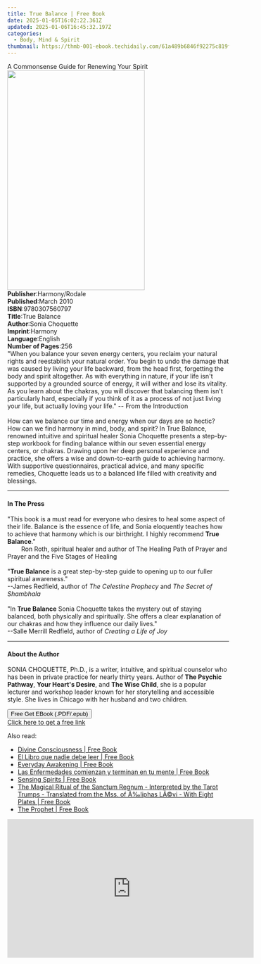 ```yaml
---
title: True Balance | Free Book
date: 2025-01-05T16:02:22.361Z
updated: 2025-01-06T16:45:32.197Z
categories:
  - Body, Mind & Spirit
thumbnail: https://thmb-001-ebook.techidaily.com/61a489b6846f92275c819f4fea641a394a8cf073e4f07e06a7c39dbe3cde7b02.jpg
---
```

<main id="book-container">
  <div class="flex flex-col">
    <div class="book-brief flex-1 py-6 px-4 sm:p-6 md:py-10 md:px-8">
      <!-- brief-->
      <div class="book-brief-main">
        A Commonsense Guide for Renewing Your Spirit
      </div>
    </div>
    <div
      class="book-meta-info flex-1 grid gap-4 col-start-1 col-end-3 row-start-1 sm:mb-6 sm:grid-cols-4 lg:gap-6 lg:col-start-2 lg:row-end-6 lg:row-span-6 lg:mb-0"
    >
      <div
        class="book-meta-info-left place-content-center mt-4 p-4 text-sm leading-6 col-start-2 col-span-2 dark:text-slate-400"
      >
        <img
          class="w-full h-500 object-cover rounded-lg sm:h-255 sm:col-span-2 lg:col-span-full"
          src="https://img-001-ebook.techidaily.com/742be7e0583a34a3d52ba1cf1d432e9ba2b811cfab16dfba05594685f00f2183.jpg"
          alt=""
          width="312"
          height="500"
        />
      </div>
      <div
        class="book-meta-info-right mt-2 col-start-1 row-start-2 col-span-3 self-center"
      >
        <!-- meta data  -->
        <div class="flex flex-col px-4 md:px-8">
          <div class="flex-1">
            <strong>Publisher</strong>:<span class="px-2">Harmony/Rodale</span>
          </div>
          <div class="flex-1">
            <strong>Published</strong>:<span class="px-2">March 2010</span>
          </div>
          <div class="flex-1">
            <strong>ISBN</strong>:<span class="px-2">9780307560797</span>
          </div>
          <div class="flex-1">
            <strong>Title</strong>:<span class="px-2">True Balance</span>
          </div>
          <div class="flex-1">
            <strong>Author</strong>:<span class="px-2">Sonia Choquette</span>
          </div>
          <div class="flex-1">
            <strong>Imprint</strong>:<span class="px-2">Harmony</span>
          </div>
          <div class="flex-1">
            <strong>Language</strong>:<span class="px-2">English</span>
          </div>
          <div class="flex-1">
            <strong>Number of Pages</strong>:<span class="px-2">256</span>
          </div>
        </div>
      </div>
    </div>
    <div class="book-description flex-1 py-6 px-4 sm:p-6 md:py-10 md:px-8">
      <div class="book-description-main">
        <div accordion-content="" id="description">
          "When you balance your seven energy centers, you reclaim your natural
          rights and reestablish your natural order. You begin to undo the
          damage that was caused by living your life backward, from the head
          first, forgetting the body and spirit altogether. As with everything
          in nature, if your life isn't supported by a grounded source of
          energy, it will wither and lose its vitality. As you learn about the
          chakras, you will discover that balancing them isn't particularly
          hard, especially if you think of it as a process of not just living
          your life, but actually loving your life." -- From the Introduction<br /><br />How
          can we balance our time and energy when our days are so hectic? How
          can we find harmony in mind, body, and spirit? In True Balance,
          renowned intuitive and spiritual healer Sonia Choquette presents a
          step-by-step workbook for finding balance within our seven essential
          energy centers, or chakras. Drawing upon her deep personal experience
          and practice, she offers a wise and down-to-earth guide to achieving
          harmony. With supportive questionnaires, practical advice, and many
          specific remedies, Choquette leads us to a balanced life filled with
          creativity and blessings.
        </div>
        <div class="accordion-fader"></div>
      </div>
    </div>
    <div class="book-excerpts flex-1 py-6 px-4 sm:p-6 md:py-10 md:px-8">
      <!-- excerpts-->
      <div class="book-excerpts-main">
        <hr />
        <h4 class="placeholder placeholder-heading">
          <span>In The Press</span>
        </h4>
        <p>
          "This book is a must read for everyone who desires to heal some aspect
          of their life. Balance is the essence of life, and Sonia eloquently
          teaches how to achieve that harmony which is our birthright. I highly
          recommend
          <b>True Balance</b
          >."<br />&nbsp;&nbsp;&nbsp;&nbsp;&nbsp;&nbsp;&nbsp;&nbsp;Ron Roth,
          spiritual healer and author of The Healing Path of Prayer and Prayer
          and the Five Stages of Healing<br /><br />"<b>True Balance</b> is a
          great step-by-step guide to opening up to our fuller spiritual
          awareness."<br />--James Redfield, author of
          <i>The Celestine Prophecy</i> and <i>The Secret of Shambhala</i
          ><br /><br />"In <b>True Balance</b> Sonia Choquette takes the mystery
          out of staying balanced, both physically and spiritually. She offers a
          clear explanation of our chakras and how they influence our daily
          lives."<br />--Salle Merrill Redfield, author of
          <i>Creating a Life of Joy</i>
        </p>
      </div>
    </div>
    <div class="book-about-author flex-1 py-6 px-4 sm:p-6 md:py-10 md:px-8">
      <!-- about author-->
      <div class="book-main-author-main">
        <hr />
        <h4 class="placeholder placeholder-heading">
          <span>About the Author</span>
        </h4>
        <p>
          SONIA CHOQUETTE, Ph.D., is a writer, intuitive, and spiritual
          counselor who has been in private practice for nearly thirty years.
          Author of <b>The Psychic Pathway</b>, <b>Your Heart's Desire</b>, and
          <b>The Wise Child</b>, she is a popular lecturer and workshop leader
          known for her storytelling and accessible style. She lives in Chicago
          with her husband and two children.
        </p>
      </div>
    </div>
    <div class="book-free-get flex-1 py-6 px-4 sm:p-6 md:py-10 md:px-8">
      <button
        id="btn-free-get"
        class="bg-blue-500 hover:bg-blue-700 text-white font-bold py-2 px-4 rounded"
      >
        Free Get EBook (.PDF/.epub)
      </button>
      <div id="countdown-display" class="px-2 text-lg mt-2"></div>
      <a
        id="free-link"
        class="hidden bg-blue-500 hover:bg-blue-700 text-white font-bold py-2 px-4 rounded"
        href="https://www.ebooks.com/en-us/book/484149/true-balance/sonia-choquette/"
        target="_blank"
        >Click here to get a free link</a
      >
    </div>
    <script>
      let countdownTime = 0;
      let countdownInterval = null;
      document
        .getElementById('btn-free-get')
        .addEventListener('click', startCountdown);
      function startCountdown() {
        countdownTime = new Date().getTime() + 60000 * 3;
        countdownInterval = setInterval(updateCountdown, 1000);
        document.getElementById('btn-free-get').disabled = true;
        document
          .getElementById('btn-free-get')
          .classList.add('bg-gray-500', 'cursor-not-allowed');
      }
      function updateCountdown() {
        let currentTime = new Date().getTime();
        let timeLeft = countdownTime - currentTime;
        let secondsLeft = Math.floor(timeLeft / 1000);
        document.getElementById('countdown-display').innerHTML =
          `Remaining time: ${secondsLeft} seconds.`;
        if (secondsLeft <= 0) {
          clearInterval(countdownInterval);
          document.getElementById('btn-free-get').classList.add('hidden');
          document.getElementById('free-link').classList.remove('hidden');
          document.getElementById('countdown-display').innerHTML = '';
        }
      }
    </script>
  </div>
</main>

<ins class="adsbygoogle"
      style="display:block"
      data-ad-client="ca-pub-7571918770474297"
      data-ad-slot="8358498916"
      data-ad-format="auto"
      data-full-width-responsive="true"></ins>
    

<span class="atpl-alsoreadstyle">Also read:</span>
<div><ul>
<li><a href="https://novels-ebooks.techidaily.com/210100213-9781789044379-divine-consciousness/"><u>Divine Consciousness | Free Book</u></a></li>
<li><a href="https://novels-ebooks.techidaily.com/210099844-9786078756261-el-libro-que-nadie-debe-leer/"><u>El Libro que nadie debe leer | Free Book</u></a></li>
<li><a href="https://novels-ebooks.techidaily.com/210099561-9781735197326-everyday-awakening/"><u>Everyday Awakening | Free Book</u></a></li>
<li><a href="https://novels-ebooks.techidaily.com/210099835-9786078756193-las-enfermedades-comienzan-y-terminan-en-tu-mente/"><u>Las Enfermedades comienzan y terminan en tu mente | Free Book</u></a></li>
<li><a href="https://novels-ebooks.techidaily.com/210099904-9780429672293-sensing-spirits/"><u>Sensing Spirits | Free Book</u></a></li>
<li><a href="https://novels-ebooks.techidaily.com/210099307-9781528767927-the-magical-ritual-of-the-sanctum-regnum-interpreted-by-the-tarot-trumps-translated-from-the-mss-of-aliphas-lavi-with-eight-plates/"><u>The Magical Ritual of the Sanctum Regnum - Interpreted by the Tarot Trumps - Translated from the Mss. of Ã‰liphas LÃ©vi - With Eight Plates | Free Book</u></a></li>
<li><a href="https://novels-ebooks.techidaily.com/210100335-9781952982101-the-prophet/"><u>The Prophet | Free Book</u></a></li>
</ul></div>

<!-- affiliate ads begin -->
<iframe width="560" height="315" src="https://www.youtube.com/embed/Xa2_mFu-obA?si=_xDGF1pv-dnuaDOr" title="YouTube video player" frameborder="0" allow="accelerometer; autoplay; clipboard-write; encrypted-media; gyroscope; picture-in-picture; web-share" referrerpolicy="strict-origin-when-cross-origin" allowfullscreen></iframe>
<!-- affiliate ads end -->

